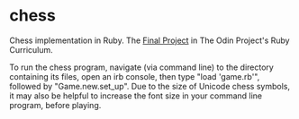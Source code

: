 # chess

Chess implementation in Ruby. The [Final Project](http://www.theodinproject.com/ruby-programming/ruby-final-project) in The Odin Project's Ruby Curriculum.

To run the chess program, navigate (via command line) to the directory containing its files, open an irb console, then type "load 'game.rb'", followed by "Game.new.set_up". Due to the size of Unicode chess symbols, it may also be helpful to increase the font size in your command line program, before playing.
